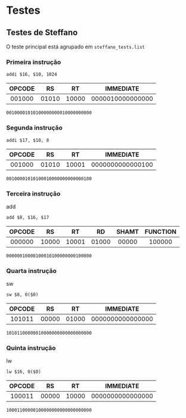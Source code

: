 # Testes

## Testes de Steffano

O teste principal está agrupado em `steffano_tests.list`

### Primeira instrução

`addi $16, $10, 1024`

| OPCODE |  RS |  RT |    IMMEDIATE   |
|:------:|:---:|:---:|:--------------:|
| 001000 |01010|10000|0000010000000000|

```bin
00100001010100000000010000000000
```

### Segunda instrução

`addi $17, $10, 8`

| OPCODE |  RS |  RT |    IMMEDIATE   |
|:------:|:---:|:---:|:--------------:|
| 001000 |01010|10001|0000000000000100|

```bin
00100001010100010000000000000100
```

### Terceira instrução

add

`add $8, $16, $17`

| OPCODE |  RS |  RT |  RD | SHAMT | FUNCTION |
|:------:|:---:|:---:|:---:|:-----:|:--------:|
| 000000 |10000|10001|01000| 00000 |  100000  |

```bin
00000010000100010100000000100000
```

### Quarta instrução

sw

`sw $8, 0($0)`

| OPCODE |  RS |  RT |    IMMEDIATE   |
|:------:|:---:|:---:|:--------------:|
| 101011 |00000|01000|0000000000000000|

```bin
10101100000010000000000000000000
```

### Quinta instrução

lw

`lw $16, 0($0)`

| OPCODE |  RS |  RT |    IMMEDIATE   |
|:------:|:---:|:---:|:--------------:|
| 100011 |00000|10000|0000000000000000|

```bin
10001100000100000000000000000000
```
